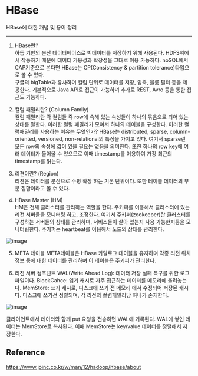 # HBase

HBase에 대한 개념 및 용어 정리 

---------------

1. HBase란?  
하둡 기반의 분산 데이터베이스로 빅데이터를 저장하기 위해 사용된다. HDFS위에서 작동하기 때문에 데이터 가용성과 확장성을 그대로 이용 가능하다.
noSQL에서 CAP기준으로 본다면 HBase는 CP(Consistency & partition tolerance)타입으로 볼 수 있다.  
구글의 bigTable과 유사하며 컬럼 단위로 데이터를 저장, 압축, 블룸 필터 등을 제공한다. 
기본적으로 Java API로 접근이 가능하며 추가로 REST, Avro 등을 통한 접근도 가능하다. 

2. 컬럼 패밀리란? (Column Family)  
컬럼 패밀리란 각 컬럼들 즉 row에 속해 있는 속성들이 하나의 묶음으로 되어 있는 상태를 말한다. 이러한 컬럼 패밀리가 모여서 하나의 테이블을 구성한다. 
이러한 컬럼패밀리를 사용하는 이유는 무엇인가? 
HBase는 distributed, sparse, column-oriented, versioned, non-relational의 특징을 가지고 있다.
여기서 sparse란 모든 row의 속성에 값이 있을 필요는 없음을 의미한다. 
또한 하나의 row key에 여러 데이터가 들어올 수 있으므로 이때 timestamp를 이용하여 가장 최근의 timestamp를 읽는다.

3. 리젼이란? (Region)  
리젼은 데이터를 분산으로 수평 확장 하는 기본 단위이다. 또한 테이블 데이터의 부분 집합이라고 볼 수 있다. 

4. HBase Master (HM)  
HM은 전체 클러스터를 관리하는 역할을 한다. 주키퍼를 이용해서 클러스터에 있는 리전 서버들을 모니터링 하고, 조정한다.
여기서 주키퍼(zookeeper)란 클러스터를 구성하는 서버들의 상태를 관리하며, 서비스들이 살아 있는지 사용 가능한지등을 모니터링한다.
주키퍼는 heartbeat를 이용해서 노드의 상태를 관리한다. 

![image](https://user-images.githubusercontent.com/36401495/104875621-11e4ae80-5999-11eb-87c6-89ea8ebe5093.png)


5. META 테이블 
META테이블은 HBase 카탈로그 테이블을 유지하며 각종 리전 위치 정보 등에 대한 데이터를 관리하며 이 테이블은 주키퍼가 관리한다. 

6. 리젼 서버 컴포넌트
WAL(Write Ahead Log): 데이터 저장 실패 복구를 위한 로그 파일이다.
BlockCahce: 읽기 캐시로 자주 접근하는 데이터를 메모리에 올려놓는다.
MemStore: 쓰기 캐시로, 디스크에 쓰기 전 메모리 에서 수정되어 저장된 캐시다. 디스크에 쓰기전 정렬되며, 각 리전의 컬럼패밀리당 하나가 존재한다.

![image](https://user-images.githubusercontent.com/36401495/104875615-0a250a00-5999-11eb-9b61-370acfd6ce3d.png)

클라이언트에서 데이터와 함께 put 요청을 전송하면 WAL에 기록된다. WAL에 쌓인 데이터는 MemStore로 복사된다. 이때 MemStore는 key/value 데이터를 정렬해서 저장한다. 




## Reference

https://www.joinc.co.kr/w/man/12/hadoop/hbase/about

